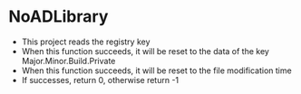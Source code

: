 # NoADLibrary
- This project reads the registry key
- When this function <param name="OutputVersionValue"> succeeds, it will be reset to the data of the key Major.Minor.Build.Private</param>
- When this function <param name="OutputDateValue"> succeeds, it will be reset to the file modification time </param>
- If successes, return 0, otherwise return -1
